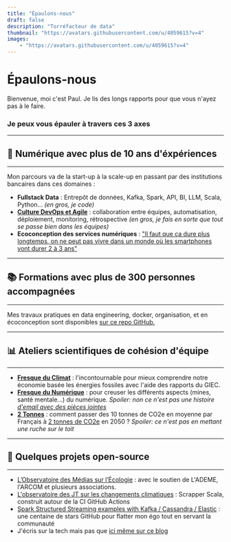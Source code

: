 ```yaml
---
title: "Épaulons-nous"
draft: false
description: "Torréfacteur de data"
thumbnail: "https://avatars.githubusercontent.com/u/4059615?v=4"
images:
    - "https://avatars.githubusercontent.com/u/4059615?v=4"
---
```

# Épaulons-nous

Bienvenue, moi c'est Paul. Je lis des longs rapports pour que vous n'ayez pas à le faire. 

### Je peux vous épauler à travers ces 3 axes
---
## 📲 Numérique avec plus de 10 ans d'éxpériences
---
Mon parcours va de la start-up à la scale-up en passant par des institutions bancaires dans ces domaines :
* **Fullstack Data** : Entrepôt de données, Kafka, Spark, API, BI, LLM, Scala, Python... *(en gros, je code)*
* [**Culture DevOps et Agile**](https://www.epauler.fr/article/la-culture-de-la-r%C3%A9silience-%C3%A0-travers-le-devops-devpo-et-devqa/) : collaboration entre équipes, automatisation, déploiement, monitoring, rétrospective *(en gros, je fais en sorte que tout se passe bien dans les équipes)*
* **Ecoconception des services numériques** : ["Il faut que ça dure plus longtemps, on ne peut pas vivre dans un monde où les smartphones vont durer 2 à 3 ans"](https://www.linkedin.com/posts/paleclercq_mataezrialitaez-activity-7015982682203394048-kHjh)

---
## 📚 Formations avec plus de 300 personnes accompagnées
---
Mes travaux pratiques en data engineering, docker, organisation, et en écoconception sont disponibles [sur ce repo GitHub.](https://github.com/polomarcus/tp)

---
## 📊 Ateliers scientifiques de cohésion d'équipe
---
* **[Fresque du Climat](https://fresqueduclimat.org/)** : l'incontournable pour mieux comprendre notre économie basée les énergies fossiles avec l'aide des rapports du GIEC.
* **[Fresque du Numérique](https://fresquedunumerique.org/)** : pour creuser les différents aspects (mines, santé mentale...) du numérique. *Spoiler: non ce n'est pas une histoire [d'email avec des pièces jointes](https://www.linkedin.com/posts/paleclercq_si-comme-la-ministre-de-la-transition-%C3%A9nerg%C3%A9tique-activity-6934784676515487745-pVeL/)*
* **[2 Tonnes](https://www.2tonnes.org/)** : comment passer des 10 tonnes de CO2e en moyenne par Français à [2 tonnes de CO2e](https://bonpote.com/objectif-2-tonnes-vrai-defi-ou-mauvaise-cible/) en 2050 ? *Spoiler: ce n'est pas en mettant une ruche sur le toit*


---
## 📖 Quelques projets open-source
---
* [L’Observatoire des Médias sur l’Écologie](https://observatoiremediaecologie.fr/) : avec le soutien de L'ADEME, l'ARCOM et plusieurs associations.
* [L'observatoire des JT sur les changements climatiques](https://observatoire.climatmedias.org/) : Scrapper Scala, construit autour de la CI GitHub Actions
* [Spark Structured Streaming examples with Kafka / Cassandra / Elastic](https://github.com/polomarcus/Spark-Structured-Streaming-Examples) : une centaine de stars GitHub pour flatter mon égo tout en servant la communauté
* J'écris sur la tech mais pas que [ici même sur ce blog](https://www.epauler.fr/article/)

